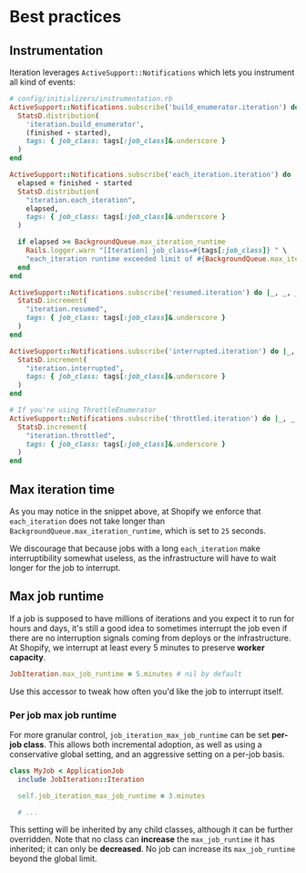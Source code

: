 # Best practices

## Instrumentation

Iteration leverages `ActiveSupport::Notifications` which lets you instrument all kind of events:

```ruby
# config/initializers/instrumentation.rb
ActiveSupport::Notifications.subscribe('build_enumerator.iteration') do |_, started, finished, _, tags|
  StatsD.distribution(
    'iteration.build_enumerator',
    (finished - started),
    tags: { job_class: tags[:job_class]&.underscore }
  )
end

ActiveSupport::Notifications.subscribe('each_iteration.iteration') do |_, started, finished, _, tags|
  elapsed = finished - started
  StatsD.distribution(
    "iteration.each_iteration",
    elapsed,
    tags: { job_class: tags[:job_class]&.underscore }
  )

  if elapsed >= BackgroundQueue.max_iteration_runtime
    Rails.logger.warn "[Iteration] job_class=#{tags[:job_class]} " \
    "each_iteration runtime exceeded limit of #{BackgroundQueue.max_iteration_runtime}s"
  end
end

ActiveSupport::Notifications.subscribe('resumed.iteration') do |_, _, _, _, tags|
  StatsD.increment(
    "iteration.resumed",
    tags: { job_class: tags[:job_class]&.underscore }
  )
end

ActiveSupport::Notifications.subscribe('interrupted.iteration') do |_, _, _, _, tags|
  StatsD.increment(
    "iteration.interrupted",
    tags: { job_class: tags[:job_class]&.underscore }
  )
end

# If you're using ThrottleEnumerator
ActiveSupport::Notifications.subscribe('throttled.iteration') do |_, _, _, _, tags|
  StatsD.increment(
    "iteration.throttled",
    tags: { job_class: tags[:job_class]&.underscore }
  )
end
```

## Max iteration time

As you may notice in the snippet above, at Shopify we enforce that `each_iteration` does not take longer than `BackgroundQueue.max_iteration_runtime`, which is set to `25` seconds.

We discourage that because jobs with a long `each_iteration` make interruptibility somewhat useless, as the infrastructure will have to wait longer for the job to interrupt.

## Max job runtime

If a job is supposed to have millions of iterations and you expect it to run for hours and days, it's still a good idea to sometimes interrupt the job even if there are no interruption signals coming from deploys or the infrastructure. At Shopify, we interrupt at least every 5 minutes to preserve **worker capacity**.

```ruby
JobIteration.max_job_runtime = 5.minutes # nil by default
```

Use this accessor to tweak how often you'd like the job to interrupt itself.

### Per job max job runtime

For more granular control, `job_iteration_max_job_runtime` can be set **per-job class**. This allows both incremental adoption, as well as using a conservative global setting, and an aggressive setting on a per-job basis.

```ruby
class MyJob < ApplicationJob
  include JobIteration::Iteration

  self.job_iteration_max_job_runtime = 3.minutes

  # ...
```

This setting will be inherited by any child classes, although it can be further overridden. Note that no class can **increase** the `max_job_runtime` it has inherited; it can only be **decreased**. No job can increase its `max_job_runtime` beyond the global limit.

